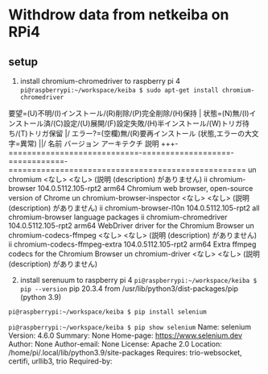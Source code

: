 # Withdrow data from netkeiba on RPi4
## setup
1. install chromium-chromedriver to raspberry pi 4
`pi@raspberrypi:~/workspace/keiba $ sudo apt-get install chromium-chromedriver`

要望=(U)不明/(I)インストール/(R)削除/(P)完全削除/(H)保持
| 状態=(N)無/(I)インストール済/(C)設定/(U)展開/(F)設定失敗/(H)半インストール/(W)トリガ待ち/(T)トリガ保留
|/ エラー?=(空欄)無/(R)要再インストール (状態,エラーの大文字=異常)
||/ 名前                         バージョン          アーキテクチ 説明
+++-============================-===================-============-===================================================
un  chromium                     <なし>              <なし>       (説明 (description) がありません)
ii  chromium-browser             104.0.5112.105-rpt2 arm64        Chromium web browser, open-source version of Chrome
un  chromium-browser-inspector   <なし>              <なし>       (説明 (description) がありません)
ii  chromium-browser-l10n        104.0.5112.105-rpt2 all          chromium-browser language packages
ii  chromium-chromedriver        104.0.5112.105-rpt2 arm64        WebDriver driver for the Chromium Browser
un  chromium-codecs-ffmpeg       <なし>              <なし>       (説明 (description) がありません)
ii  chromium-codecs-ffmpeg-extra 104.0.5112.105-rpt2 arm64        Extra ffmpeg codecs for the Chromium Browser
un  chromium-driver              <なし>              <なし>       (説明 (description) がありません)

2. install serenuum to raspberry pi 4
`pi@raspberrypi:~/workspace/keiba $ pip --version`
pip 20.3.4 from /usr/lib/python3/dist-packages/pip (python 3.9)

`pi@raspberrypi:~/workspace/keiba $ pip install selenium`

`pi@raspberrypi:~/workspace/keiba $ pip show selenium`
Name: selenium
Version: 4.6.0
Summary: None
Home-page: https://www.selenium.dev
Author: None
Author-email: None
License: Apache 2.0
Location: /home/pi/.local/lib/python3.9/site-packages
Requires: trio-websocket, certifi, urllib3, trio
Required-by:

